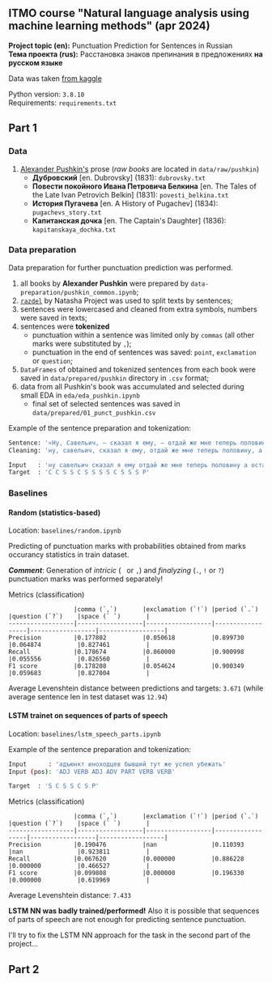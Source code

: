 ## ITMO course "Natural language analysis using machine learning methods" (apr 2024)

**Project topic (en):** Punctuation Prediction for Sentences in Russian \
**Тема проекта (rus):** Расстановка знаков препинания в предложениях **на русском языке**

Data was taken [from kaggle](https://www.kaggle.com/datasets/d0rj3228/russian-literature?resource=download)

Python version: `3.8.10`\
Requirements: `requirements.txt`

## Part 1

### Data

1. [Alexander Pushkin's](https://en.wikipedia.org/wiki/Alexander_Pushkin) prose (_raw books_ are located in `data/raw/pushkin`)
   - **Дубровский** [en. Dubrovsky] (1831): `dubrovsky.txt`
   - **Повести покойного Ивана Петровича Белкина** [en. The Tales of the Late Ivan Petrovich Belkin] (1831): 
   `povesti_belkina.txt`
   - **История Пугачева** [en. A History of Pugachev] (1834): `pugachevs_story.txt`
   - **Капитанская дочка** [en. The Captain's Daughter] (1836): `kapitanskaya_dochka.txt`

### Data preparation
Data preparation for further punctuation prediction was performed. 

1. all books by **Alexander Pushkin** were prepared by `data-preparation/pushkin_common.ipynb`;
2. [`razdel`](https://github.com/natasha/razdel) by Natasha Project was used to split texts by sentences;
3. sentences were lowercased and cleaned from extra symbols, numbers were saved in texts;
4. sentences were **tokenized**
   - punctuation within a sentence was limited only by `commas` (all other marks were substituted by `,`);
   - punctuation in the end of sentences was saved: `point`, `exclamation` or `question`;
5. `DataFrames` of obtained and tokenized sentences from each book were saved in `data/prepared/pushkin` directory in `.csv` format;
6. data from all Pushkin's book was accumulated and selected during small EDA in `eda/eda_pushkin.ipynb`
   - final set of selected sentences was saved in `data/prepared/01_punct_pushkin.csv`

Example of the sentence preparation and tokenization:
```bash
Sentence: '«Ну, Савельич, — сказал я ему, — отдай же мне теперь половину; а остальное возьми себе.'
Cleaning: 'ну, савельич, сказал я ему, отдай же мне теперь половину, а остальное возьми себе.'

Input   : 'ну савельич сказал я ему отдай же мне теперь половину а остальное возьми себе'
Target  : 'C C S S C S S S S C S S S P'
```

### Baselines

#### Random (statistics-based)
Location: `baselines/random.ipynb`

Predicting of punctuation marks with probabilities obtained from marks occurancy statistics in train dataset. 

_**Comment**_: Generation of _intricic_ (` ` or `,`) and _finalyzing_ (`.`, `!` or `?`) punctuation marks was performed separately!

Metrics (classification)
```
                  |comma (`,`)       |exclamation (`!`) |period (`.`)      |question (`?`)    |space (` `)       |
------------------|------------------|------------------|------------------|------------------|------------------|
Precision         |0.177802          |0.050618          |0.899730          |0.064874          |0.827461          |
Recall            |0.178674          |0.060000          |0.900998          |0.055556          |0.826560          |
F1 score          |0.178208          |0.054624          |0.900349          |0.059683          |0.827004          |
```

Average Levenshtein distance between predictions and targets: `3.671` (while average sentence len in test dataset was `12.94`)


#### LSTM trainet on sequences of parts of speech
Location: `baselines/lstm_speech_parts.ipynb`

Example of the sentence preparation and tokenization:
```bash
Input      : 'адъюнкт иноходцев бывший тут же успел убежать'
Input (pos): 'ADJ VERB ADJ ADV PART VERB VERB'

Target  : 'S C S S C S P'
```

Metrics (classification)
```
                  |comma (`,`)       |exclamation (`!`) |period (`.`)      |question (`?`)    |space (` `)       |
------------------|------------------|------------------|------------------|------------------|------------------|
Precision         |0.190476          |nan               |0.110393          |nan               |0.923811          |
Recall            |0.067620          |0.000000          |0.886228          |0.000000          |0.466527          |
F1 score          |0.099808          |0.000000          |0.196330          |0.000000          |0.619969          |
```

Average Levenshtein distance: `7.433`

**LSTM NN was badly trained/performed!**
Also it is possible that sequences of parts of speech are not enough for predicting sentence punctuation.

I'll try to fix the LSTM NN approach for the task in the second part of the project...

## Part 2

